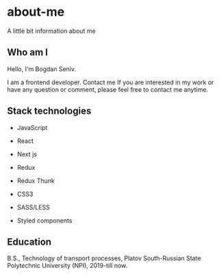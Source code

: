 # about-me
A little bit information about me

Who am I
----------------------------------------------------------------------------------------------------------
Hello, I'm Bogdan Seniv.

I am a frontend developer.
Contact me
If you are interested in my work or have any question or comment, please feel free to contact me anytime.

Stack technologies
----------------------------------------------------------------------------------------------------------
* JavaScript

* React

* Next js

* Redux

* Redux Thunk

* CSS3 

* SASS/LESS

* Styled components

Education
----------------------------------------------------------------------------------------------------------
B.S., Technology of transport processes, Platov South-Russian State Polytechnic University (NPI), 2019-till now.
